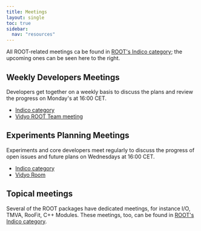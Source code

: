 ```yaml
---
title: Meetings
layout: single
toc: true
sidebar:
  nav: "resources"
---
```


All ROOT-related meetings ca be found in [ROOT's Indico category](https://indico.cern.ch/category/526/); 
the upcoming ones can be seen here to the right.

## <a name="developers"></a>Weekly Developers Meetings
Developers get together on a weekly basis to discuss the plans and review the progress on 
Monday's at 16:00 CET. 

- [Indico category](https://indico.cern.ch/category/526/)
- [Vidyo ROOT Team meeting](http://vidyoportal.cern.ch/flex.html?roomdirect.html&key=x861dreZzui5)

## <a name="planning"></a>Experiments Planning Meetings
Experiments and core developers meet regularly to discuss the progress of open issues and 
future plans on Wednesdays at 16:00 CET.

- [Indico category](https://indico.cern.ch/category/526/)
- [Vidyo Room](http://vidyoportal.cern.ch/flex.html?roomdirect.html&key=5PYaHFq3GgUT)   

## Topical meetings
Several of the ROOT packages have dedicated meetings, for instance I/O, TMVA, RooFit, C++ Modules. 
These meetings, too, can be found in [ROOT's Indico category](https://indico.cern.ch/category/526/).

